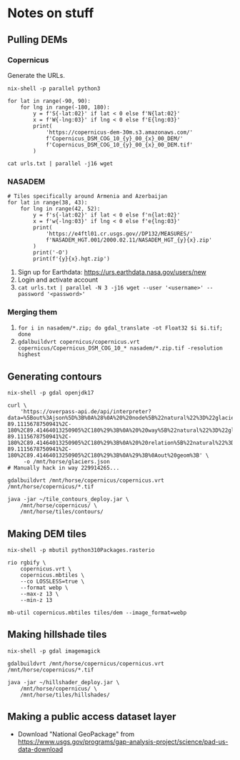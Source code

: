 # Notes on stuff

## Pulling DEMs

### Copernicus

Generate the URLs.

```
nix-shell -p parallel python3

for lat in range(-90, 90):
    for lng in range(-180, 180):
        y = f'S{-lat:02}' if lat < 0 else f'N{lat:02}'
        x = f'W{-lng:03}' if lng < 0 else f'E{lng:03}'
        print(
            'https://copernicus-dem-30m.s3.amazonaws.com/'
            f'Copernicus_DSM_COG_10_{y}_00_{x}_00_DEM/'
            f'Copernicus_DSM_COG_10_{y}_00_{x}_00_DEM.tif'
        )
```

`cat urls.txt | parallel -j16 wget`

### NASADEM
```
# Tiles specifically around Armenia and Azerbaijan
for lat in range(38, 43):
    for lng in range(42, 52):
        y = f's{-lat:02}' if lat < 0 else f'n{lat:02}'
        x = f'w{-lng:03}' if lng < 0 else f'e{lng:03}'
        print(
            'https://e4ftl01.cr.usgs.gov//DP132/MEASURES/'
            f'NASADEM_HGT.001/2000.02.11/NASADEM_HGT_{y}{x}.zip'
        )
        print('-O')
        print(f'{y}{x}.hgt.zip')
```

1. Sign up for Earthdata: https://urs.earthdata.nasa.gov/users/new
2. Login and activate account
3. `cat urls.txt | parallel -N 3 -j16 wget --user '<username>' --password '<password>'`

### Merging them

1. `for i in nasadem/*.zip; do gdal_translate -ot Float32 $i $i.tif; done`
1. `gdalbuildvrt copernicus/copernicus.vrt copernicus/Copernicus_DSM_COG_10_* nasadem/*.zip.tif -resolution highest`

## Generating contours

```
nix-shell -p gdal openjdk17

curl \
    'https://overpass-api.de/api/interpreter?data=%5Bout%3Ajson%5D%3B%0A%28%0A%20%20node%5B%22natural%22%3D%22glacier%22%5D%28-89.1115678750941%2C-180%2C89.41464013250905%2C180%29%3B%0A%20%20way%5B%22natural%22%3D%22glacier%22%5D%28-89.1115678750941%2C-180%2C89.41464013250905%2C180%29%3B%0A%20%20relation%5B%22natural%22%3D%22glacier%22%5D%28-89.1115678750941%2C-180%2C89.41464013250905%2C180%29%3B%0A%29%3B%0Aout%20geom%3B' \
     -o /mnt/horse/glaciers.json
# Manually hack in way 229914265...

gdalbuildvrt /mnt/horse/copernicus/copernicus.vrt /mnt/horse/copernicus/*.tif

java -jar ~/tile_contours_deploy.jar \
    /mnt/horse/copernicus/ \
    /mnt/horse/tiles/contours/
```

## Making DEM tiles

<!-- doesn't work -->

```
nix-shell -p mbutil python310Packages.rasterio

rio rgbify \
    copernicus.vrt \
    copernicus.mbtiles \
    --co LOSSLESS=true \
    --format webp \
    --max-z 13 \
    --min-z 13

mb-util copernicus.mbtiles tiles/dem --image_format=webp
```

## Making hillshade tiles

```
nix-shell -p gdal imagemagick

gdalbuildvrt /mnt/horse/copernicus/copernicus.vrt /mnt/horse/copernicus/*.tif

java -jar ~/hillshader_deploy.jar \
    /mnt/horse/copernicus/ \
    /mnt/horse/tiles/hillshades/
```

## Making a public access dataset layer

* Download "National GeoPackage" from
  https://www.usgs.gov/programs/gap-analysis-project/science/pad-us-data-download
